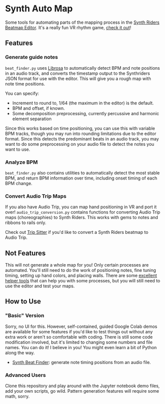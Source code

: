 # Synth Auto Map

Some tools for automating parts of the mapping process in the [Synth Riders Beatmap Editor](https://store.steampowered.com/app/1121930/Synth_Riders_Beatmap_Editor/). It's a really fun VR rhythm game, [check it out](https://synthridersvr.com/)!

## Features

### Generate guide notes

`beat_finder.py` uses [Librosa](https://librosa.org/doc/latest/index.html) to automatically detect BPM and note positions in an audio track, and converts the timestamp output to the Synthriders JSON format for use with the editor. This will give you a rough map with note time positions.

You can specify:
*   Increment to round to, 1/64 (the maximum in the editor) is the default.
*   BPM and offset, if known.
*   Some decomposition preprocessing, currently percussive and harmonic element separation

Since this works based on time positioning, you can use this with variable BPM tracks, though you may run into rounding limitations due to the editor format. Since this detects the predominant beats in an audio track, you may want to do some preprocessing on your audio file to detect the notes you want to use.

### Analyze BPM

`beat_finder.py` also contains utilities to automatically detect the most stable BPM, and return BPM information over time, including onset timing of each BPM change.

### Convert Audio Trip Maps

If you also have Audio Trip, you can map hand positioning in VR and port it over! `audio_trip_conversion.py` contains functions for converting Audio Trip maps (choreographies) to Synth Riders. This works with gems to notes and ribbons to rails only.

Check out [Trip Sitter](https://github.com/Blogshot/trip-sitter) if you'd like to convert a Synth Riders beatmap to Audio Trip.

## Not Features

This will not generate a whole map for you! Only certain processes are automated. You'll still need to do the work of positioning notes, fine tuning timing, setting up hand colors, and placing walls. There are some [excellent helper tools](https://github.com/adosikas/synth_mapping_helper) that can help you with some processes, but you will still need to use the editor and test your maps.

## How to Use

### "Basic" Version

Sorry, no UI for this. However, self-contained, guided Google Colab demos are available for some features if you'd like to test things out without any extra work or aren't so comfortable with coding. There is still some code modification involved, but it's limited to changing some numbers and file names. You can do it! I believe in you! You might even learn a bit of Python along the way.

*   [Synth Beat Finder](https://colab.research.google.com/drive/10ssrPt996BzRDTrVG2RHwYEEqyqulG9L?usp=sharing): generate note timing positions from an audio file.

### Advanced Users 

Clone this repository and play around with the Jupyter notebook demo files, add your own scripts, go wild. Pattern generation features will require some math, sorry.
